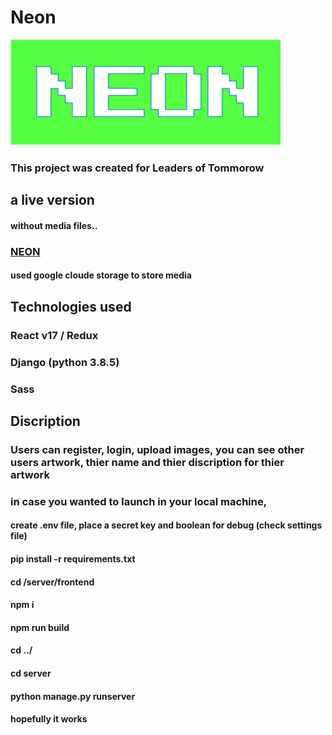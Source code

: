 # Neon


<img src="https://github.com/TareqRafed/Neon/blob/main/logo.png">



### This project was created for Leaders of Tommorow


## a live version

#### without media files.. 

### [NEON](https://neon-lot.herokuapp.com/)

#### used google cloude storage to store media

## Technologies used 

### React v17 / Redux
### Django (python 3.8.5)
### Sass



## Discription

### Users can register, login, upload images, you can see other users artwork, thier name and thier discription for thier artwork


### in case you wanted to launch in your local machine, 

#### create .env file, place a secret key and boolean for debug (check settings file)

#### pip install -r requirements.txt

#### cd /server/frontend

#### npm i

#### npm run build

#### cd ../

#### cd server

#### python manage.py runserver

#### hopefully it works
